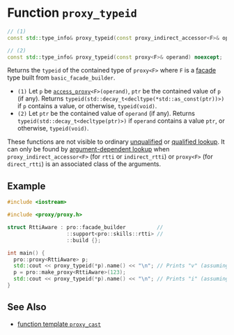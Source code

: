 # Function `proxy_typeid`

```cpp
// (1)
const std::type_info& proxy_typeid(const proxy_indirect_accessor<F>& operand) noexcept;

// (2)
const std::type_info& proxy_typeid(const proxy<F>& operand) noexcept;
```

Returns the `typeid` of the contained type of `proxy<F>` where `F` is a [facade](../facade.md) type built from `basic_facade_builder`.

- `(1)` Let `p` be [`access_proxy`](../access_proxy.md)`<F>(operand)`, `ptr` be the contained value of `p` (if any). Returns `typeid(std::decay_t<decltype(*std::as_const(ptr))>)` if `p` contains a value, or otherwise, `typeid(void)`.
- `(2)` Let `ptr` be the contained value of `operand` (if any). Returns `typeid(std::decay_t<decltype(ptr)>)` if `operand` contains a value `ptr`, or otherwise, `typeid(void)`.

These functions are not visible to ordinary [unqualified](https://en.cppreference.com/w/cpp/language/unqualified_lookup) or [qualified lookup](https://en.cppreference.com/w/cpp/language/qualified_lookup). It can only be found by [argument-dependent lookup](https://en.cppreference.com/w/cpp/language/adl) when `proxy_indirect_accessor<F>` (for `rtti` or `indirect_rtti`) or `proxy<F>` (for `direct_rtti`) is an associated class of the arguments.

## Example

```cpp
#include <iostream>

#include <proxy/proxy.h>

struct RttiAware : pro::facade_builder          //
                   ::support<pro::skills::rtti> //
                   ::build {};

int main() {
  pro::proxy<RttiAware> p;
  std::cout << proxy_typeid(*p).name() << "\n"; // Prints "v" (assuming GCC)
  p = pro::make_proxy<RttiAware>(123);
  std::cout << proxy_typeid(*p).name() << "\n"; // Prints "i" (assuming GCC)
}
```

## See Also

- [function template `proxy_cast`](proxy_cast.md)
